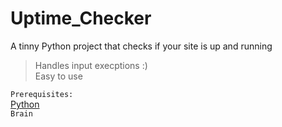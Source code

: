 # Uptime_Checker
A tinny Python project that checks if your site is up and running

> Handles input execptions :) <br />
> Easy to use


`Prerequisites: ` <br />
[Python](https://python.org) <br />
`Brain`
